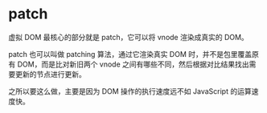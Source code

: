# patch

虚拟 DOM 最核心的部分就是 patch，它可以将 vnode 渲染成真实的 DOM。

patch 也可以叫做 patching 算法，通过它渲染真实 DOM 时，并不是包里覆盖原有 DOM，而是比对新旧两个 vnode 之间有哪些不同，然后根据对比结果找出需要更新的节点进行更新。

之所以要这么做，主要是因为 DOM 操作的执行速度远不如 JavaScript 的运算速度快。    